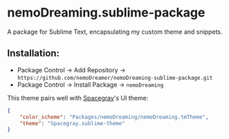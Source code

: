 nemoDreaming.sublime-package
============================

A package for Sublime Text, encapsulating my custom theme and snippets.

## Installation:

- Package Control &rarr; Add Repository &rarr; `https://github.com/nemoDreamer/nemoDreaming-sublime-package.git`
- Package Control &rarr; Install Package &rarr; `nemoDreaming`

This theme pairs well with [Spacegray](https://github.com/kkga/spacegray)'s UI theme:

```JSON
{
    "color_scheme": "Packages/nemoDreaming/nemoDreaming.tmTheme",
    "theme": "Spacegray.sublime-theme"
}
```
